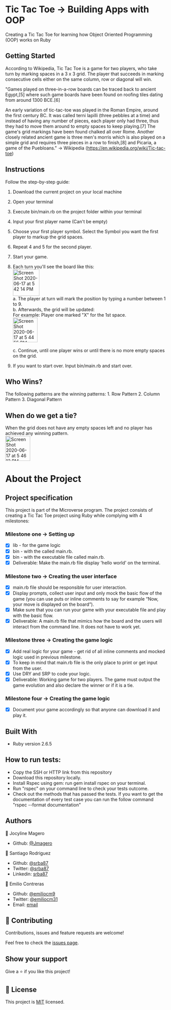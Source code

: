 # Tic Tac Toe -> Building Apps with OOP

Creating a Tic Tac Toe for learning how Object Oriented Programming (OOP) works on Ruby

## Getting Started
According to Wikipedia, Tic Tac Toe is a game for two players, who take turn by marking spaces in a 3 x 3 grid. The player that succeeds in marking consecutive cells either on the same column, row or diagonal will win. 

"Games played on three-in-a-row boards can be traced back to ancient Egypt,[5] where such game boards have been found on roofing tiles dating from around 1300 BCE.[6]

An early variation of tic-tac-toe was played in the Roman Empire, around the first century BC. It was called terni lapilli (three pebbles at a time) and instead of having any number of pieces, each player only had three, thus they had to move them around to empty spaces to keep playing.[7] The game's grid markings have been found chalked all over Rome. Another closely related ancient game is three men's morris which is also played on a simple grid and requires three pieces in a row to finish,[8] and Picaria, a game of the Puebloans." -> Wikipedia (https://en.wikipedia.org/wiki/Tic-tac-toe)


## Instructions
Follow the step-by-step guide:
  1. Download the current project on your local machine
  2. Open your terminal
  3. Execute bin/main.rb on the project folder within your terminal
  4. Input your first player name (Can't be empty)
  5. Choose your first player symbol. Select the Symbol you want the first player to markup the grid spaces. 
  6. Repeat 4 and 5 for the second player. 
  7. Start your game.
  8. Each turn you'll see the board like this:<br>
    <img width="83" alt="Screen Shot 2020-06-17 at 5 42 14 PM" src="https://user-images.githubusercontent.com/5817056/84958008-073fff00-b0c2-11ea-887c-dfb7bf0e97ce.png"><br>
    a. The player at turn will mark the position by typing a number between 1 to 9. <br>
    b. Afterwards, the grid will be updated:<br> 
    For example: Player one marked "X" for the 1st space.<br> 
    <img width="77" alt="Screen Shot 2020-06-17 at 5 44 55 PM" src="https://user-images.githubusercontent.com/5817056/84958163-600f9780-b0c2-11ea-854a-51b5ce6828b4.png"> <br>  
    c. Continue, until one player wins or until there is no more empty spaces on the grid. 

  9. If you want to start over. Input bin/main.rb and start over. 

## Who Wins?
  The following patterns are the winning patterns:
    1. Row Pattern
    2. Column Pattern
    3. Diagonal Pattern 

## When do we get a tie?
  When the grid does not have any empty spaces left and no player has achieved any winning pattern. <br>
  <img width="78" alt="Screen Shot 2020-06-17 at 5 46 13 PM" src="https://user-images.githubusercontent.com/5817056/84958190-7158a400-b0c2-11ea-8542-a850b58bacd8.png"><br>


# About the Project

## Project specification
This project is part of the Microverse program. The project consists of creating a Tic Tac Toe project using Ruby while complying with 4 milestones:

### Milestone one -> Setting up 
- [x] lib - for the game logic
- [x] bin - with the called main.rb.
- [x] bin - with the executable file called main.rb.
- [x] Deliverable: Make the main.rb file display 'hello world' on the terminal. 

### Milestone two -> Creating the user interface
- [x] main.rb file should be responsible for user interaction.
- [x] Display prompts, collect user input and only mock the basic flow of the game (you can use puts or inline comments to say for example “Now, your move is displayed on the board”).
- [x] Make sure that you can run your game with your executable file and play with the basic flow.
- [x] Deliverable: A main.rb file that mimics how the board and the users will interact from the command line. It does not have to work yet. 

### Milestone three -> Creating the game logic
- [x] Add real logic for your game - get rid of all inline comments and mocked logic used in previous milestone.
- [x] To keep in mind that main.rb file is the only place to print or get input from the user. 
- [x] Use DRY and SRP to code your logic. 
- [x] Deliverable: Working game for two players. The game must output the game evolution and also declare the winner or if it is a tie. 

### Milestone four -> Creating the game logic
- [x] Document your game accordingly so that anyone can download it and play it. 

## Built With
- Ruby version 2.6.5

## How to run tests:
- Copy the SSH or HTTP link from this repository
- Download this repository locally.
- Install Rspec using gem: run gem install rspec on your terminal.
- Run "rspec" on your command line to check your tests outcome.
- Check out the methods that has passed the tests. If you want to get the documentation of every test case you can run the follow command "rspec --format documentation"

## Authors
👤 Jocyline Magero
- Github: [@Jmagero](https://github.com/Jmagero)

👤 Santiago Rodriguez
- Github: [@srba87](https://github.com/santiagorodriguezbermudez)
- Twitter: [@srba87](https://twitter.com/srba87)
- Linkedin: [srba87](https://linkedin.com/in/srba87)

👤 Emilio Contreras

- Github: [@emiliocm9](https://github.com/emiliocm9)
- Twitter: [@emiliocm31](https://twitter.com/emiliocm31)
- Email: [email](emilio.contreras97@gmail.com)

## 🤝 Contributing

Contributions, issues and feature requests are welcome!

Feel free to check the [issues page](issues/).

## Show your support

Give a ⭐️ if you like this project!

## 📝 License

This project is [MIT](lic.url) licensed.
